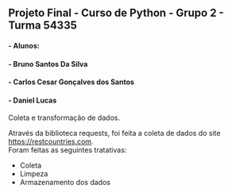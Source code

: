 ## Projeto Final - Curso de Python - Grupo 2 - Turma 54335
#### - Alunos:
#### - Bruno Santos Da Silva
#### - Carlos Cesar Gonçalves dos Santos
#### - Daniel Lucas

Coleta e transformação de dados.

Através da biblioteca requests, foi feita a coleta de dados do site <https://restcountries.com>.<br>
Foram feitas as seguintes tratativas:
* Coleta
* Limpeza
* Armazenamento dos dados
